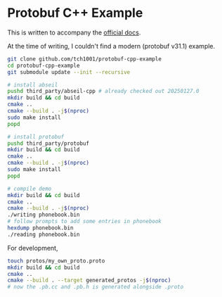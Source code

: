 # Protobuf C++ Example

This is written to accompany the [official docs](https://protobuf.dev/getting-started/cpptutorial/). 

At the time of writing, I couldn't find a modern (protobuf v31.1) example.

```bash
git clone github.com/tch1001/protobuf-cpp-example
cd protobuf-cpp-example
git submodule update --init --recursive

# install abseil
pushd third_party/abseil-cpp # already checked out 20250127.0 
mkdir build && cd build
cmake ..
cmake --build . -j$(nproc)
sudo make install
popd

# install protobuf
pushd third_party/protobuf
mkdir build && cd build 
cmake ..
cmake --build . -j$(nproc)
sudo make install
popd

# compile demo
mkdir build && cd build 
cmake .. 
cmake --build . -j$(nproc)
./writing phonebook.bin
# follow prompts to add some entries in phonebook
hexdump phonebook.bin
./reading phonebook.bin
```

For development, 

```bash
touch protos/my_own_proto.proto
mkdir build && cd build
cmake .. 
cmake --build . --target generated_protos -j$(nproc)
# now the .pb.cc and .pb.h is generated alongside .proto
```